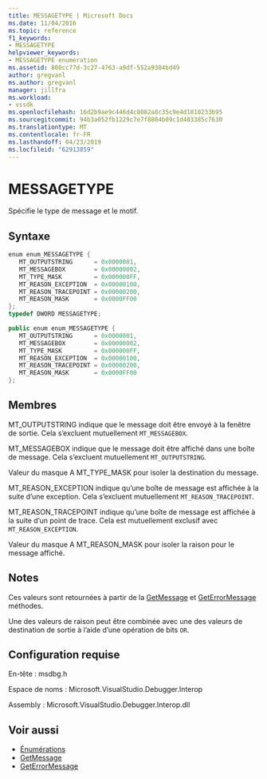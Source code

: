 ```yaml
---
title: MESSAGETYPE | Microsoft Docs
ms.date: 11/04/2016
ms.topic: reference
f1_keywords:
- MESSAGETYPE
helpviewer_keywords:
- MESSAGETYPE enumeration
ms.assetid: 800cc77d-3c27-4763-a9df-552a9384bd49
author: gregvanl
ms.author: gregvanl
manager: jillfra
ms.workload:
- vssdk
ms.openlocfilehash: 16d2b9ae9c446d4c8082a8c35c9e4d1810233b95
ms.sourcegitcommit: 94b3a052fb1229c7e7f8804b09c1d403385c7630
ms.translationtype: MT
ms.contentlocale: fr-FR
ms.lasthandoff: 04/23/2019
ms.locfileid: "62913859"
---
```

# <a name="messagetype"></a>MESSAGETYPE
Spécifie le type de message et le motif.

## <a name="syntax"></a>Syntaxe

```cpp
enum enum_MESSAGETYPE { 
   MT_OUTPUTSTRING      = 0x0000001,
   MT_MESSAGEBOX        = 0x00000002,
   MT_TYPE_MASK         = 0x000000FF,
   MT_REASON_EXCEPTION  = 0x00000100,
   MT_REASON_TRACEPOINT = 0x00000200,
   MT_REASON_MASK       = 0x0000FF00
};
typedef DWORD MESSAGETYPE;
```

```csharp
public enum enum_MESSAGETYPE { 
   MT_OUTPUTSTRING      = 0x0000001,
   MT_MESSAGEBOX        = 0x00000002,
   MT_TYPE_MASK         = 0x000000FF,
   MT_REASON_EXCEPTION  = 0x00000100,
   MT_REASON_TRACEPOINT = 0x00000200,
   MT_REASON_MASK       = 0x0000FF00
};
```

## <a name="members"></a>Membres
 MT_OUTPUTSTRING indique que le message doit être envoyé à la fenêtre de sortie. Cela s’excluent mutuellement `MT_MESSAGEBOX`.

 MT_MESSAGEBOX indique que le message doit être affiché dans une boîte de message. Cela s’excluent mutuellement `MT_OUTPUTSTRING`.

 Valeur du masque A MT_TYPE_MASK pour isoler la destination du message.

 MT_REASON_EXCEPTION indique qu’une boîte de message est affichée à la suite d’une exception. Cela s’excluent mutuellement `MT_REASON_TRACEPOINT`.

 MT_REASON_TRACEPOINT indique qu’une boîte de message est affichée à la suite d’un point de trace. Cela est mutuellement exclusif avec `MT_REASON_EXCEPTION`.

 Valeur du masque A MT_REASON_MASK pour isoler la raison pour le message affiché.

## <a name="remarks"></a>Notes
 Ces valeurs sont retournées à partir de la [GetMessage](../../../extensibility/debugger/reference/idebugmessageevent2-getmessage.md) et [GetErrorMessage](../../../extensibility/debugger/reference/idebugerrorevent2-geterrormessage.md) méthodes.

 Une des valeurs de raison peut être combinée avec une des valeurs de destination de sortie à l’aide d’une opération de bits `OR`.

## <a name="requirements"></a>Configuration requise
 En-tête : msdbg.h

 Espace de noms : Microsoft.VisualStudio.Debugger.Interop

 Assembly : Microsoft.VisualStudio.Debugger.Interop.dll

## <a name="see-also"></a>Voir aussi
- [Énumérations](../../../extensibility/debugger/reference/enumerations-visual-studio-debugging.md)
- [GetMessage](../../../extensibility/debugger/reference/idebugmessageevent2-getmessage.md)
- [GetErrorMessage](../../../extensibility/debugger/reference/idebugerrorevent2-geterrormessage.md)